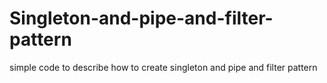 # Singleton-and-pipe-and-filter-pattern
simple code to describe how to create singleton and pipe and filter pattern
